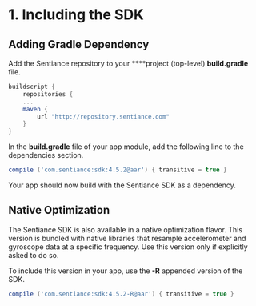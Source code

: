 # 1. Including the SDK

## Adding Gradle Dependency

Add the Sentiance repository to your ****project \(top-level\) **build.gradle** file.

```groovy
buildscript {
    repositories {
    ...
    maven {
        url "http://repository.sentiance.com"
    }
}
```

In the **build.gradle** file of your app module, add the following line to the dependencies section.

```groovy
compile ('com.sentiance:sdk:4.5.2@aar') { transitive = true }
```

Your app should now build with the Sentiance SDK as a dependency.

## Native Optimization

The Sentiance SDK is also available in a native optimization flavor. This version is bundled with native libraries that resample accelerometer and gyroscope data at a specific frequency. Use this version only if explicitly asked to do so.

To include this version in your app, use the **-R** appended version of the SDK.

```groovy
compile ('com.sentiance:sdk:4.5.2-R@aar') { transitive = true }
```

